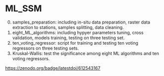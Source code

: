 # ML_SSM
0) samples_preparation: including in-situ data preparation, raster data extraction to stations, samples splitting, data cleaning.
1) eight_ML_algorithms: including hypyer parameters tuning, cross validation, models training, testing on three testing set. 
2) ten_voting_regressor: script for training and testing ten voting regressors on three testing sets.
3) Kruskal-Wallis: test the significance among eight ML algorithms and ten voting regressors.

https://zenodo.org/badge/latestdoi/612543167
